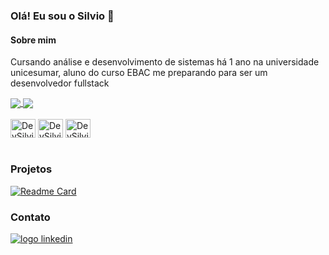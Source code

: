 ### Olá! Eu sou o Silvio 👋

#### Sobre mim
Cursando análise e desenvolvimento de sistemas há 1 ano na universidade unicesumar, aluno do curso EBAC me preparando para ser um desenvolvedor fullstack


<a href="https://github.com/DevSilvio/github-readme-stats">
  <img align="center" src="https://github-readme-stats.vercel.app/api?username=DevSilvio&show_icons=true&theme=transparent" />
</a>
<a href="https://github.com/DevSilvio/convoychat">
  <img align="center" src="https://github-readme-stats.vercel.app/api/top-langs?username=DevSilvio&layout=compact&langs_count=8&card_width=320&theme=transparent" />
</a>

<div style="display: inline_block"><br>
  <img align="center" alt="DevSilvio-HTML" height="30" width="40" src="https://cdn.jsdelivr.net/gh/devicons/devicon@latest/icons/git/git-original.svg">
  <img align="center" alt="DevSilvio-HTML" height="30" width="40" src="https://cdn.jsdelivr.net/gh/devicons/devicon@latest/icons/html5/html5-original.svg">
  <img align="center" alt="DevSilvio-HTML" height="30" width="40" src="https://cdn.jsdelivr.net/gh/devicons/devicon@latest/icons/css3/css3-original.svg">
</div>

<br>

### Projetos

[![Readme Card](https://github-readme-stats.vercel.app/api/pin/?username=DevSilvio&repo=Site_Game-Shop&theme=transparent)](https://github.com/DevSilvio/Site_Game-Shop)

### Contato

<a href="https://www.linkedin.com/in/silvio-martins-48434b2a7/">
  <img alt="logo linkedin" src="https://img.shields.io/badge/LinkedIn-0077B5?style=for-the-badge&logo=linkedin&logoColor=white">
</a>

